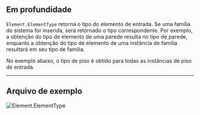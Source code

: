 ## Em profundidade
`Element.ElementType` retorna o tipo do elemento de entrada. Se uma família do sistema for inserida, será retornado o tipo correspondente. Por exemplo, a obtenção do tipo de elemento de uma parede resulta no tipo de parede, enquanto a obtenção do tipo de elemento de uma instância de família resultará em seu tipo de família.

No exemplo abaixo, o tipo de piso é obtido para todas as instâncias de piso de entrada.
___
## Arquivo de exemplo

![Element.ElementType](./Revit.Elements.Element.ElementType_img.jpg)
